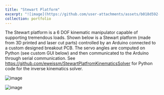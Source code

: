 ```yaml
---
title: "Stewart Platform"
excerpt: "![image](https://github.com/user-attachments/assets/b018d592-3d48-4010-a70f-0e799e612ca0)"
collection: portfolio
---
```



The Stewart platform is a 6 DOF kinematic manipulator capable of supporting tremendous loads. Shown below is a Stewart platform (made from 3D printed and laser cut parts) controlled by an Arduino connected to a custom designed breakout PCB. The servo angles are computed on Python (see custom GUI below) and then communicated to the Arduino through serial communication.
See https://github.com/eweissm/StewartPlatfromKinematicsSolver for Python code for the inverse kinematics solver.


![image](https://github.com/user-attachments/assets/b018d592-3d48-4010-a70f-0e799e612ca0)

![image](https://github.com/user-attachments/assets/f722fb17-1e81-49e2-b848-81d450d8b3a2)
